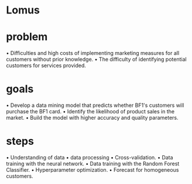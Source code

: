 # Lomus
# problem
• Difficulties and high costs of implementing marketing measures for all customers without prior knowledge.
• The difficulty of identifying potential customers for services provided.
# goals
• Develop a data mining model that predicts whether BF1's customers will purchase the BF1 card.
• Identify the likelihood of product sales in the market.
• Build the model with higher accuracy and quality parameters.
# steps
• Understanding of data
• data processing
• Cross-validation.
• Data training with the neural network.
• Data training with the Random Forest Classifier.
• Hyperparameter optimization.
• Forecast for homogeneous customers. 

